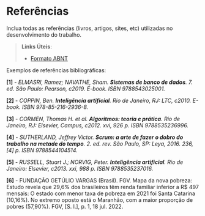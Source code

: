 # Referências

Inclua todas as referências (livros, artigos, sites, etc) utilizadas no desenvolvimento do trabalho.

> **Links Úteis**:
> - [Formato ABNT](https://www.normastecnicas.com/referencias/)

Exemplos de referências bibliográficas:

**[1]** - _ELMASRI, Ramez; NAVATHE, Sham. **Sistemas de banco de dados**. 7. ed. São Paulo: Pearson, c2019. E-book. ISBN 9788543025001._

**[2]** - _COPPIN, Ben. **Inteligência artificial**. Rio de Janeiro, RJ: LTC, c2010. E-book. ISBN 978-85-216-2936-8._

**[3]** - _CORMEN, Thomas H. et al. **Algoritmos: teoria e prática**. Rio de Janeiro, RJ: Elsevier, Campus, c2012. xvi, 926 p. ISBN 9788535236996._

**[4]** - _SUTHERLAND, Jeffrey Victor. **Scrum: a arte de fazer o dobro do trabalho na metade do tempo**. 2. ed. rev. São Paulo, SP: Leya, 2016. 236, [4] p. ISBN 9788544104514._

**[5]** - _RUSSELL, Stuart J.; NORVIG, Peter. **Inteligência artificial**. Rio de Janeiro: Elsevier, c2013. xxi, 988 p. ISBN 9788535237016._

**[6]** - FUNDAÇÃO GETÚLIO VARGAS (Brasil). FGV. Mapa da nova pobreza: Estudo revela que 29,6% dos brasileiros têm renda familiar inferior a R$ 497 mensais: O estado com menor taxa de pobreza em 2021 foi Santa Catarina (10,16%). No extremo oposto está o Maranhão, com a maior proporção de pobres (57,90%). FGV, [S. l.], p. 1, 18 jul. 2022.

